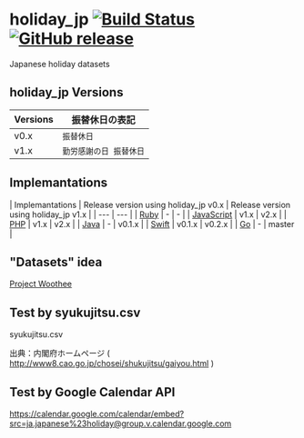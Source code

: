 # holiday_jp [![Build Status](https://travis-ci.org/holiday-jp/holiday_jp.svg?branch=master)](https://travis-ci.org/holiday-jp/holiday_jp) [![GitHub release](https://img.shields.io/github/release/holiday-jp/holiday_jp.svg)](https://github.com/holiday-jp/holiday_jp/releases)

Japanese holiday datasets

## holiday_jp Versions

| Versions | 振替休日の表記 |
| --- | --- |
| v0.x | `振替休日` |
| v1.x | `勤労感謝の日 振替休日` |

## Implemantations

| Implemantations | Release version using holiday_jp v0.x | Release version using holiday_jp v1.x |
| --- | --- |
| [Ruby](https://github.com/holiday-jp/holiday_jp-ruby) | - | - |
| [JavaScript](https://github.com/holiday-jp/holiday_jp-js) | v1.x | v2.x |
| [PHP](https://github.com/holiday-jp/holiday_jp-php) | v1.x | v2.x |
| [Java](https://github.com/holiday-jp/holiday_jp-java) | - | v0.1.x |
| [Swift](https://github.com/holiday-jp/holiday_jp-swift) | v0.1.x | v0.2.x |
| [Go](https://github.com/holiday-jp/holiday_jp-go) | - | master |

## "Datasets" idea

[Project Woothee](https://woothee.github.io/)

## Test by syukujitsu.csv

syukujitsu.csv

出典：内閣府ホームページ ( http://www8.cao.go.jp/chosei/shukujitsu/gaiyou.html )

## Test by Google Calendar API

https://calendar.google.com/calendar/embed?src=ja.japanese%23holiday@group.v.calendar.google.com
